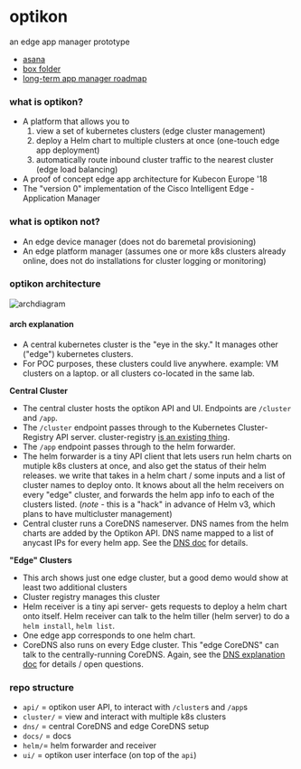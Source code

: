 # optikon

an edge app manager prototype

- [asana](https://app.asana.com/0/605226027291146/board)
- [box folder](https://cisco.app.box.com/folder/48111186509)
- [long-term app manager roadmap](https://cisco.box.com/v/cie-am-roadmap)


### what is optikon?

- A platform that allows you to
    1. view a set of kubernetes clusters (edge cluster management)
    2. deploy a Helm chart to multiple clusters at once (one-touch edge app deployment)
    3. automatically route inbound cluster traffic to the nearest cluster (edge load balancing)
- A proof of concept edge app architecture for Kubecon Europe '18
- The "version 0" implementation of the Cisco Intelligent Edge - Application Manager


### what is optikon not?

- An edge device manager (does not do baremetal provisioning)
- An edge platform manager (assumes one or more k8s clusters already online, does not do installations for cluster logging or monitoring)


### optikon architecture

![archdiagram](https://wwwin-github.cisco.com/edge/optikon/blob/master/docs/arch.png)


#### arch explanation
- A central kubernetes cluster is the "eye in the sky." It manages other ("edge") kubernetes clusters.
- For POC purposes, these clusters could live anywhere. example: VM clusters on a laptop. or all clusters co-located in the same lab.

**Central Cluster**
- The central cluster hosts the optikon API and UI. Endpoints are `/cluster` and `/app`.
- The `/cluster` endpoint passes through to the Kubernetes Cluster-Registry API server. cluster-registry [is an existing thing](https://github.com/kubernetes/cluster-registry).
- The `/app` endpoint passes through to the helm forwarder.
- The helm forwarder is a tiny API client that lets users run helm charts on mutiple k8s clusters at once, and also get the status of their helm releases. we write that takes in a helm chart / some inputs and a list of cluster names to deploy onto. It knows about all the helm receivers on every "edge" cluster, and forwards the helm app info to each of the clusters listed. (*note* - this is a "hack" in advance of Helm v3, which plans to have multicluster management)
- Central cluster runs a CoreDNS nameserver. DNS names from the helm charts are added by the Optikon API. DNS name mapped to a list of anycast IPs for every helm app. See the [DNS doc](https://wwwin-github.cisco.com/edge/optikon/blob/master/coredns/dns.md) for details.

**"Edge" Clusters**
- This arch shows just one edge cluster, but a good demo would show at least two additional clusters
- Cluster registry manages this cluster
- Helm receiver is a tiny api server- gets requests to deploy a helm chart onto itself. Helm receiver can talk to the helm tiller (helm server) to do a `helm install`,  `helm list`.
- One edge app corresponds to one helm chart.
- CoreDNS also runs on every Edge cluster. This "edge CoreDNS" can talk to the centrally-running CoreDNS. Again, see the [DNS explanation doc](https://wwwin-github.cisco.com/edge/optikon/blob/master/coredns/dns.md) for details / open questions.


### repo structure

- `api/` = optikon user API, to interact with `/cluster`s and `/app`s
- `cluster/` = view and interact with multiple k8s clusters
- `dns/` = central CoreDNS and edge CoreDNS setup
- `docs/` = docs
- `helm/`= helm forwarder and receiver
- `ui/` = optikon user interface (on top of the `api`)
